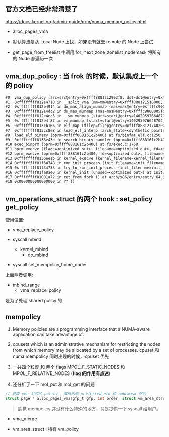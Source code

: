 ## 官方文档已经非常清楚了

https://docs.kernel.org/admin-guide/mm/numa_memory_policy.html
- alloc_pages_vma

-  默认算法是从 Local Node 上找，如果没有就去 remote 的 Node 上尝试
  - get_page_from_freelist 中调用 for_next_zone_zonelist_nodemask 将所有的 Node 都遍历一次

## vma_dup_policy : 当 frok 的时候，默认集成上一个的 policy
```txt
#0  vma_dup_policy (src=src@entry=0xffff8881212902f8, dst=dst@entry=0xffff888121290390) at mm/mempolicy.c:2387
#1  0xffffffff812e4710 in __split_vma (mm=mm@entry=0xffff888121518000, vma=vma@entry=0xffff8881212902f8, addr=addr@entry=140295976648704, new_below=new_below@entry=0) at mm/mmap.c:2222
#2  0xffffffff812e4914 in do_mas_align_munmap (mas=mas@entry=0xffffc9000005fd28, vma=0xffff8881212902f8, mm=mm@entry=0xffff888121518000, start=start@entry=140295976648704, end=end@entry=140295976849408, uf=uf@entry=0xffffc9000005fd18, downgrade=false) at mm/mmap.c:2341
#3  0xffffffff812e4dc2 in do_mas_munmap (mas=mas@entry=0xffffc9000005fd28, mm=mm@entry=0xffff888121518000, start=start@entry=140295976648704, len=len@entry=200704, uf=uf@entry=0xffffc9000005fd18, downgrade=downgrade@entry=false) at mm/mmap.c:2502
#4  0xffffffff812e4ec3 in __vm_munmap (start=start@entry=140295976648704, len=len@entry=200704, downgrade=downgrade@entry=false) at mm/mmap.c:2775
#5  0xffffffff812e4f87 in vm_munmap (start=start@entry=140295976648704, len=len@entry=200704) at mm/mmap.c:2793
#6  0xffffffff813cb166 in elf_map (filep=filep@entry=0xffff888121740200, addr=addr@entry=0, eppnt=eppnt@entry=0xffff888121332000, prot=prot@entry=1, type=2, total_size=<optimized out>) at fs/binfmt_elf.c:392
#7  0xffffffff813cc8e8 in load_elf_interp (arch_state=<synthetic pointer>, interp_elf_phdata=0xffff888121332000, no_base=94798853218304, interpreter=<optimized out>, interp_elf_ex=0xffff8881617b1580) at fs/binfmt_elf.c:638
#8  load_elf_binary (bprm=0xffff888161c2b400) at fs/binfmt_elf.c:1250
#9  0xffffffff8136e43e in search_binary_handler (bprm=0xffff888161c2b400) at fs/exec.c:1727
#10 exec_binprm (bprm=0xffff888161c2b400) at fs/exec.c:1768
#11 bprm_execve (flags=<optimized out>, filename=<optimized out>, fd=<optimized out>, bprm=0xffff888161c2b400) at fs/exec.c:1837
#12 bprm_execve (bprm=0xffff888161c2b400, fd=<optimized out>, filename=<optimized out>, flags=<optimized out>) at fs/exec.c:1799
#13 0xffffffff8136ee1b in kernel_execve (kernel_filename=kernel_filename@entry=0xffffffff827b40bb "/sbin/init", argv=argv@entry=0xffffffff82a14220 <argv_init>, envp=envp@entry=0xffffffff82a14100 <envp_init>) at fs/exec.c:2002
#14 0xffffffff81f34748 in run_init_process (init_filename=init_filename@entry=0xffffffff827b40bb "/sbin/init") at init/main.c:1435
#15 0xffffffff81f34753 in try_to_run_init_process (init_filename=init_filename@entry=0xffffffff827b40bb "/sbin/init") at init/main.c:1442
#16 0xffffffff81fa8ae0 in kernel_init (unused=<optimized out>) at init/main.c:1575
#17 0xffffffff81001a72 in ret_from_fork () at arch/x86/entry/entry_64.S:306
#18 0x0000000000000000 in ?? ()
```
## vm_operations_struct 的两个 hook : set_policy get_policy

使用位置:
- vma_replace_policy

- syscall mbind
  - kernel_mbind
    - do_mbind
- syscall set_mempolicy_home_node

上面两者调用:
- mbind_range
  - vma_replace_policy

是为了处理 shared policy 的

## mempolicy

1. Memory policies are a programming interface that a NUMA-aware application can take advantage of.
2. cpusets which is an administrative mechanism for restricting the nodes from which memory may be allocated by a set of processes.  cpuset 和 numa mempolicy 同时出现的时候，cpuset 优先
3. 一共四个粒度 和 两个 flags MPOL_F_STATIC_NODES 和 MPOL_F_RELATIVE_NODES (**flag 的作用有点迷**)

4. 还分析了一下 mol_put 和 mol_get 的问题

```c
// 获取 vma 对应的 policy ，解析出来 preferred_nid 和 nodemask 然后
struct page * alloc_pages_vma(gfp_t gfp, int order, struct vm_area_struct *vma, unsigned long addr, int node, bool hugepage)
```
> 感觉 mempolicy 并没有什么特殊的地方，只是提供一个 syscall 给用户。


- vma_merge

- vm_area_struct : 持有 vm_policy
